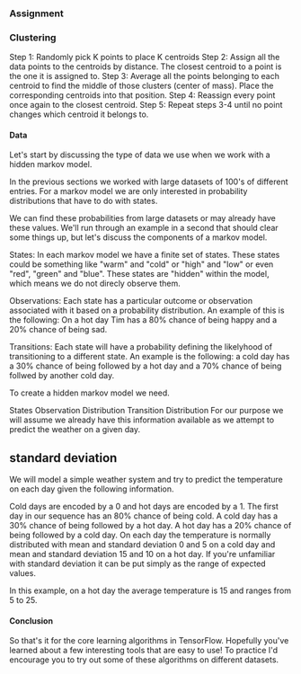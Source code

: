 ### Assignment

### Clustering

Step 1: Randomly pick K points to place K centroids
Step 2: Assign all the data points to the centroids by distance. The closest centroid to a point is the one it is assigned to.
Step 3: Average all the points belonging to each centroid to find the middle of those clusters (center of mass). Place the corresponding centroids into that position.
Step 4: Reassign every point once again to the closest centroid.
Step 5: Repeat steps 3-4 until no point changes which centroid it belongs to.


#### Data
Let's start by discussing the type of data we use when we work with a hidden markov model.

In the previous sections we worked with large datasets of 100's of different entries. For a markov model we are only interested in probability distributions that have to do with states.

We can find these probabilities from large datasets or may already have these values. We'll run through an example in a second that should clear some things up, but let's discuss the components of a markov model.

States: In each markov model we have a finite set of states. These states could be something like "warm" and "cold" or "high" and "low" or even "red", "green" and "blue". These states are "hidden" within the model, which means we do not direcly observe them.

Observations: Each state has a particular outcome or observation associated with it based on a probability distribution. An example of this is the following: On a hot day Tim has a 80% chance of being happy and a 20% chance of being sad.

Transitions: Each state will have a probability defining the likelyhood of transitioning to a different state. An example is the following: a cold day has a 30% chance of being followed by a hot day and a 70% chance of being follwed by another cold day.

To create a hidden markov model we need.

States
Observation Distribution
Transition Distribution
For our purpose we will assume we already have this information available as we attempt to predict the weather on a given day.

## standard deviation
We will model a simple weather system and try to predict the temperature on each day given the following information.

Cold days are encoded by a 0 and hot days are encoded by a 1.
The first day in our sequence has an 80% chance of being cold.
A cold day has a 30% chance of being followed by a hot day.
A hot day has a 20% chance of being followed by a cold day.
On each day the temperature is normally distributed with mean and standard deviation 0 and 5 on a cold day and mean and standard deviation 15 and 10 on a hot day.
If you're unfamiliar with standard deviation it can be put simply as the range of expected values.

In this example, on a hot day the average temperature is 15 and ranges from 5 to 25.

#### Conclusion
So that's it for the core learning algorithms in TensorFlow. Hopefully you've learned about a few interesting tools that are easy to use! To practice I'd encourage you to try out some of these algorithms on different datasets.